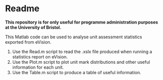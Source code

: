 # Readme

**This repository is for only useful for programme administration purposes at the University of Bristol.**

This Matlab code can be used to analyse unit assessment statistics exported from eVision.

1. Use the Read.m script to read the .xslx file produced when running a statistics report on eVision.
2. Use the Plot.m script to plot unit mark distributions and other useful information for each unit.
3. Use the Table.m script to produce a table of useful information.
